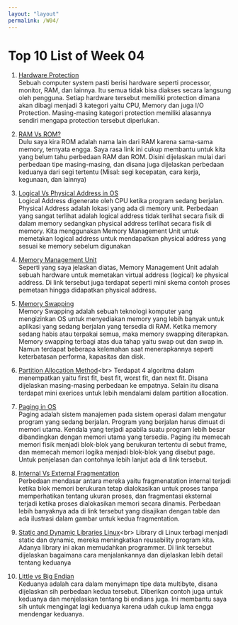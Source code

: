 ```yaml
---
layout: "layout"
permalink: /W04/
---
```


# Top 10 List of Week 04

1. [Hardware Protection](https://www.geeksforgeeks.org/hardware-protection-and-type-of-hardware-protection/)<br>
Sebuah computer system pasti berisi hardware seperti processor, monitor, RAM, dan lainnya. Itu semua tidak bisa diakses secara langsung oleh pengguna. Setiap hardware tersebut memiliki protection dimana akan dibagi menjadi 3 kategori yaitu CPU, Memory dan juga I/O Protection. Masing-masing kategori protection memiliki alasannya sendiri mengapa protection tersebut diperlukan.

2. [RAM Vs ROM?](https://www.geeksforgeeks.org/difference-between-ram-and-rom/)<br>
Dulu saya kira ROM adalah nama lain dari RAM karena sama-sama memory, ternyata engga. Saya rasa link ini cukup membantu untuk kita yang belum tahu perbedaan RAM dan ROM. Disini dijelaskan mulai dari perbedaan tipe masing-masing, dan disana juga dijelaskan perbedaan keduanya dari segi tertentu (Misal: segi kecepatan, cara kerja, kegunaan, dan lainnya)

3. [Logical Vs Physical Address in OS](https://www.geeksforgeeks.org/logical-and-physical-address-in-operating-system/)<br>
Logical Address digenerate oleh CPU ketika program sedang berjalan. Physical Address adalah  lokasi yang ada di memory unit. Perbedaan yang sangat terlihat adalah logical address tidak terlihat secara fisik di dalam memory sedangkan physical address terlihat secara fisik di memory. Kita menggunakan Memory Management Unit untuk memetakan logical address untuk mendapatkan physical address yang sesuai ke memory sebelum digunakan

4. [Memory Management Unit](https://er.yuvayana.org/what-is-memory-management-unit-mmu/)<br>
Seperti yang saya jelaskan diatas, Memory Management Unit adalah sebuah hardware untuk memetakan virtual address (logical) ke physical address. Di link tersebut juga terdapat seperti mini skema contoh proses pemetaan hingga didapatkan physical address.

5. [Memory Swapping](https://www.enterprisestorageforum.com/hardware/what-is-memory-swapping/)<br>
Memory Swapping adalah sebuah teknologi komputer yang mengizinkan OS untuk menyediakan memory yang lebih banyak untuk aplikasi yang sedang berjalan yang tersedia di RAM. Ketika memory sedang habis atau terpakai semua, maka memory swapping diterapkan. Memory swapping terbagi atas dua tahap yaitu swap out dan swap in. Namun terdapat beberapa kelemahan saat menerapkannya seperti keterbatasan performa, kapasitas dan disk.

6. [Partition Allocation Method](https://www.geeksforgeeks.org/partition-allocation-methods-in-memory-management/#:~:text=In%20the%20operating%20system%2C%20the,into%20different%20blocks%20or%20partitions.)<br>
Terdapat 4 algoritma dalam menempatkan yaitu first fit, best fit, worst fit, dan next fit. Disana dijelaskan masing-masing perbedaan ke empatnya. Selain itu disana terdapat mini exerices untuk lebih mendalami dalam partition allocation.

7. [Paging in OS](https://www.geeksforgeeks.org/paging-in-operating-system/)<br>
Paging adalah sistem manajemen pada sistem operasi dalam mengatur program yang sedang berjalan. Program yang berjalan harus dimuat di memori utama. Kendala yang terjadi apabila suatu program lebih besar dibandingkan dengan memori utama yang tersedia. Paging itu memecah memori fisik menjadi blok-blok yang berukuran tertentu di sebut frame, dan memecah memori logika menjadi blok-blok yang disebut page. Untuk penjelasan dan contohnya lebih lanjut ada di link tersebut.

8. [Internal Vs External Fragmentation](https://www.geeksforgeeks.org/difference-between-internal-and-external-fragmentation/)<br>
Perbedaan mendasar antara mereka yaitu fragmenatation internal terjadi ketika blok memori berukuran tetap dialokasikan untuk proses tanpa memperhatikan tentang ukuran proses, dan fragmentasi eksternal terjadi ketika proses dialokasikan memori secara dinamis. Perbedaan lebih banyaknya ada di link tersebut yang disajikan dengan table dan ada ilustrasi dalam gambar untuk kedua fragmentation.

9. [Static and Dynamic Libraries Linux](https://medium.com/@StueyGK/static-libraries-vs-dynamic-libraries-af78f0b5f1e4#:)<br>
Library di Linux terbagi menjadi static dan dynamic, mereka meningkatkan reusability program kita. Adanya library ini akan memudahkan programmer. Di link tersebut dijelaskan bagaimana cara menjalankannya dan dijelaskan lebih detail tentang keduanya

10. [Little vs Big Endian](https://www.geeksforgeeks.org/little-and-big-endian-mystery/)<br>
Keduanya adalah cara dalam menyimapn tipe data multibyte, disana dijelaskan sih perbedaan kedua tersebut. Diberikan contoh juga untuk keduanya dan menjelaskan tentang bi endians juga. Ini membantu saya sih untuk mengingat lagi keduanya karena udah cukup lama engga mendengar keduanya. 

